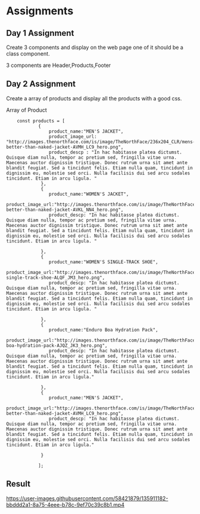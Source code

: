# Assignments
## Day 1 Assignment

Create 3 components and display on the web page one of it should be a class component.

3 components are Header,Products,Footer


## Day 2 Assignment

Create a array of products and display all the products with a good css.


Array of Product 

        const products = [
                {
                    product_name:"MEN'S JACKET",
                    product_image_url: "http://images.thenorthface.com/is/image/TheNorthFace/236x204_CLR/mens-better-than-naked-jacket-AVMH_LC9_hero.png",
                    product_descp : "In hac habitasse platea dictumst. Quisque diam nulla, tempor ac pretium sed, fringilla vitae urna. Maecenas auctor dignissim tristique. Donec rutrum urna sit amet ante blandit feugiat. Sed a tincidunt felis. Etiam nulla quam, tincidunt in dignissim eu, molestie sed orci. Nulla facilisis dui sed arcu sodales tincidunt. Etiam in arcu ligula. "
                 },
                 {
                    product_name:"WOMEN'S JACKET",
                    product_image_url:"http://images.thenorthface.com/is/image/TheNorthFace/236x204_CLR/womens-better-than-naked-jacket-AVKL_NN4_hero.png",
                    product_descp: "In hac habitasse platea dictumst. Quisque diam nulla, tempor ac pretium sed, fringilla vitae urna. Maecenas auctor dignissim tristique. Donec rutrum urna sit amet ante blandit feugiat. Sed a tincidunt felis. Etiam nulla quam, tincidunt in dignissim eu, molestie sed orci. Nulla facilisis dui sed arcu sodales tincidunt. Etiam in arcu ligula. "

                 },
                 {
                    product_name:"WOMEN'S SINGLE-TRACK SHOE",
                    product_image_url:"http://images.thenorthface.com/is/image/TheNorthFace/236x204_CLR/womens-single-track-shoe-ALQF_JM3_hero.png",
                    product_descp: "In hac habitasse platea dictumst. Quisque diam nulla, tempor ac pretium sed, fringilla vitae urna. Maecenas auctor dignissim tristique. Donec rutrum urna sit amet ante blandit feugiat. Sed a tincidunt felis. Etiam nulla quam, tincidunt in dignissim eu, molestie sed orci. Nulla facilisis dui sed arcu sodales tincidunt. Etiam in arcu ligula. "

                 },
                 {
                    product_name:"Enduro Boa Hydration Pack",
                    product_image_url:"http://images.thenorthface.com/is/image/TheNorthFace/236x204_CLR/enduro-boa-hydration-pack-AJQZ_JK3_hero.png",
                    product_descp: "In hac habitasse platea dictumst. Quisque diam nulla, tempor ac pretium sed, fringilla vitae urna. Maecenas auctor dignissim tristique. Donec rutrum urna sit amet ante blandit feugiat. Sed a tincidunt felis. Etiam nulla quam, tincidunt in dignissim eu, molestie sed orci. Nulla facilisis dui sed arcu sodales tincidunt. Etiam in arcu ligula."

                 },
                 {
                    product_name:"MEN'S JACKET",
                    product_image_url:"http://images.thenorthface.com/is/image/TheNorthFace/236x204_CLR/mens-better-than-naked-jacket-AVMH_LC9_hero.png",
                    product_descp: "In hac habitasse platea dictumst. Quisque diam nulla, tempor ac pretium sed, fringilla vitae urna. Maecenas auctor dignissim tristique. Donec rutrum urna sit amet ante blandit feugiat. Sed a tincidunt felis. Etiam nulla quam, tincidunt in dignissim eu, molestie sed orci. Nulla facilisis dui sed arcu sodales tincidunt. Etiam in arcu ligula."

                 }

                ];
        
        
 ## Result
 
 

https://user-images.githubusercontent.com/58421879/135911182-bbddd2a1-8a75-4eee-b78c-9ef70c39c8b1.mp4


